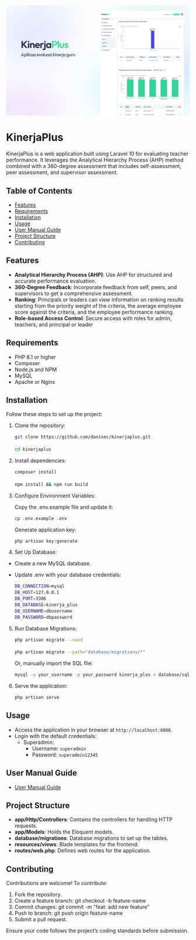 <p align="center"><img src="https://raw.githubusercontent.com/danisec/assets/refs/heads/main/images/kinerjaplus/kinerjaplus.png" width="auto" height="auto" alt="Laravel Logo"></p>

# KinerjaPlus

KinerjaPlus is a web application built using Laravel 10 for evaluating teacher performance. It leverages the Analytical Hierarchy Process (AHP) method combined with a 360-degree assessment that includes self-assessment, peer assessment, and supervisor assessment.

## Table of Contents

-   [Features](#features)
-   [Requirements](#requirements)
-   [Installation](#installation)
-   [Usage](#usage)
-   [User Manual Guide](#user-manual-guide)
-   [Project Structure](#project-structure)
-   [Contributing](#contributing)

## Features

-   **Analytical Hierarchy Process (AHP)**: Use AHP for structured and accurate performance evaluation.
-   **360-Degree Feedback**: Incorporate feedback from self, peers, and supervisors to get a comprehensive assessment.
-   **Ranking**: Principals or leaders can view information on ranking results starting from the priority weight of the criteria, the average employee score against the criteria, and the employee performance ranking.
-   **Role-based Access Control**: Secure access with roles for admin, teachers, and principal or leader

## Requirements

-   PHP 8.1 or higher
-   Composer
-   Node.js and NPM
-   MySQL
-   Apache or Nginx

## Installation

Follow these steps to set up the project:

1. Clone the repository:

    ```bash
    git clone https://github.com/danisec/kinerjaplus.git

    cd kinerjaplus
    ```

2. Install dependencies:

    ```bash
    composer install

    npm install && npm run build
    ```

3. Configure Environment Variables:

    Copy the .env.example file and update it:

    ```bash
    cp .env.example .env
    ```

    Generate application key:

    ```bash
    php artisan key:generate
    ```

4. Set Up Database:

-   Create a new MySQL database.
-   Update .env with your database credentials:

    ```bash
    DB_CONNECTION=mysql
    DB_HOST=127.0.0.1
    DB_PORT=3306
    DB_DATABASE=kinerja_plus
    DB_USERNAME=dbusername
    DB_PASSWORD=dbpassword
    ```

5. Run Database Migrations:

    ```bash
    php artisan migrate --seed

    php artisan migrate --path="database/migrations/*"
    ```

    Or, manually import the SQL file:

    ```bash
    mysql -u your_username -p your_password kinerja_plus < database/sql/kinerja_plus.sql
    ```

6. Serve the application:

    ```bash
    php artisan serve
    ```

## Usage

-   Access the application in your browser at `http://localhost:8000`.
-   Login with the default credentials:
    -   Superadmin:
        -   Username: `superadmin`
        -   Password: `superadmin12345`

## User Manual Guide

-   [User Manual Guide](https://drive.google.com/drive/folders/1SIqzttBP-SqOvaKbbH5hmjplKKYnaOyf?usp=drive_link)

## Project Structure

-   **app/Http/Controllers**: Contains the controllers for handling HTTP requests.
-   **app/Models**: Holds the Eloquent models.
-   **database/migrations**: Database migrations to set up the tables.
-   **resources/views**: Blade templates for the frontend.
-   **routes/web.php**: Defines web routes for the application.

## Contributing

Contributions are welcome! To contribute:

1. Fork the repository.
2. Create a feature branch: git checkout -b feature-name
3. Commit changes: git commit -m "feat: add new feature"
4. Push to branch: git push origin feature-name
5. Submit a pull request.

Ensure your code follows the project’s coding standards before submission.
